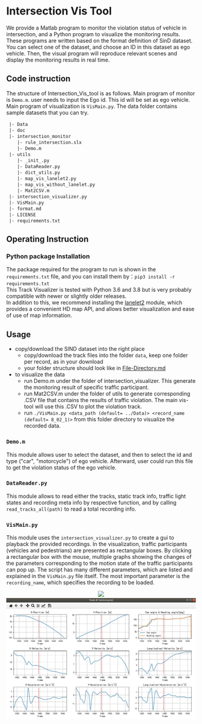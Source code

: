 # Intersection Vis Tool
We provide a Matlab program to monitor the violation status of vehicle in intersection, and a Python program to visualize the monitoring results. These programs are written based on the format definition of SinD dataset. You can select one of the dataset, and choose an ID in this dataset as ego vehicle. Then, the visual program will reproduce relevant scenes and display the monitoring results in real time.

## Code instruction
The structure of Intersection_Vis_tool is as follows. Main program of monitor is `Demo.m`. user needs to input the Ego id. This id will be set as ego vehicle. Main program of visualization is `VisMain.py`. The data folder contains sample datasets that you can try. 
```
 |- Data
 |- doc
 |- intersection_monitor
    |- rule_intersection.slx
    |- Demo.m
 |- utils
    |- _init_.py
    |- DataReader.py
    |- dict_utils.py
    |- map_vis_lanelet2.py
    |- map_vis_without_lanelet.py
    |- Mat2CSV.m
 |- intersection_visualizer.py
 |- VisMain.py
 |- format.md
 |- LICENSE
 |- requirements.txt
```

## Operating Instruction

### Python package Installation
The package required for the program to run is shown in the `requirements.txt` file, and you can install them by：`pip3 install -r requirements.txt`  
This Track Visualizer is tested with Python 3.6 and 3.8 but is very probably compatible with newer or slightly older releases.  
In addition to this, we recommend installing the [lanelet2](https://github.com/fzi-forschungszentrum-informatik/Lanelet2) module, which provides a convenient HD map API, and allows better visualization and ease of use of map information.  

## Usage
* copy/download the SIND dataset into the right place
  * copy/download the track files into the folder `data`, keep one folder per record, as in your download
  * your folder structure should look like in [File-Directory.md](https://github.com/SOTIF-AVLab/SinD/blob/main/doc/File-Directory.md)
* to visualize the data
  * run Demo.m under the folder of intersection_visualizer. This generate the monitoring result of specific traffic participant.
  * run Mat2CSV.m under the folder of utils to generate corresponding .CSV file that contains the results of traffic violation. The main vis-tool will use this .CSV to plot the violation track. 
  * run `./VisMain.py <data_path (default= ../Data)> <record_name (default= 8_02_1)>` from this folder directory to visualize the recorded data. 

### `Demo.m`
This module allows user to select the dataset, and then to select the id and type ("car", "motorcycle") of ego vehicle. Afterward, user could run this file to get the violation status of the ego vehicle. 

### `DataReader.py`
This module allows to read either the tracks, static track info, traffic light states and recording meta info by respective function, and by calling `read_tracks_all(path)` to read a total recording info. 

### `VisMain.py`
This module uses the `intersection_visualizer.py` to create a gui to playback the provided recordings. In the visualization, traffic participants (vehicles and pedestrians) are presented as rectangular boxes. By clicking a rectangular box with the mouse, multiple graphs showing the changes of the parameters corresponding to the motion state of the traffic participants can pop up. 
The script has many different parameters, which are listed and explained in the `VisMain.py` file itself. The most 
important parameter is the `recording_name`, which specifies the recording to be loaded. 

<div align=center>
<img src="https://github.com/SOTIF-AVLab/Digitalization-of-regulations/tree/main/Intersection_Vis_tool/doc/Visualization.jpg" width =200>
<img src="https://github.com/SOTIF-AVLab/SinD/blob/main/doc/motion-parameters.jpg" width = 800>  
</div>  

